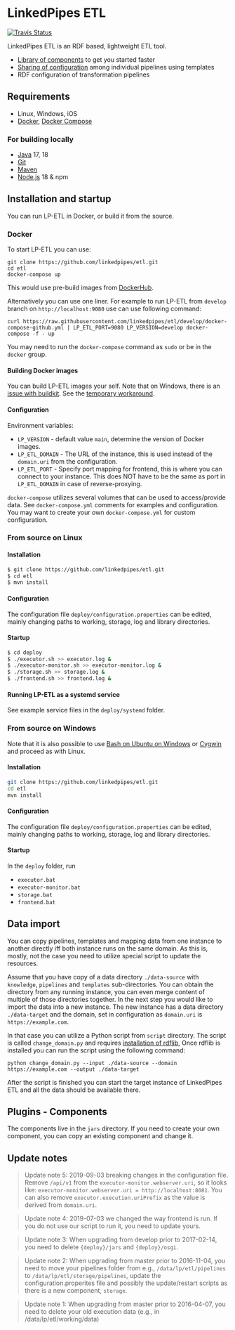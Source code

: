 # LinkedPipes ETL
[![Travis Status](https://travis-ci.com/linkedpipes/etl.svg?branch=develop)](https://travis-ci.com/linkedpipes/etl)

LinkedPipes ETL is an RDF based, lightweight ETL tool.
- [Library of components](https://etl.linkedpipes.com/components) to get you started faster
- [Sharing of configuration](https://etl.linkedpipes.com/templates/) among individual pipelines using templates
- RDF configuration of transformation pipelines

## Requirements
- Linux, Windows, iOS
- [Docker], [Docker Compose]

### For building locally
- [Java] 17, 18
- [Git]
- [Maven]
- [Node.js] 18 & npm

## Installation and startup
You can run LP-ETL in Docker, or build it from the source.

### Docker
To start LP-ETL you can use:
```
git clone https://github.com/linkedpipes/etl.git
cd etl
docker-compose up
```
This would use pre-build images from [DockerHub].

Alternatively you can use one liner.
For example to run LP-ETL from ```develop``` branch on ```http://localhost:9080``` use can use following command:
```
curl https://raw.githubusercontent.com/linkedpipes/etl/develop/docker-compose-github.yml | LP_ETL_PORT=9080 LP_VERSION=develop docker-compose -f - up
```

You may need to run the ```docker-compose``` command as ```sudo``` or be in the ```docker``` group.

#### Building Docker images
You can build LP-ETL images your self.
Note that on Windows, there is an [issue with buildkit](https://github.com/moby/buildkit/issues/1684).
See the [temporary workaround](https://github.com/linkedpipes/etl/issues/851#issuecomment-814058925).

#### Configuration
Environment variables:
- ```LP_VERSION``` - default value ```main```, determine the version of Docker images.
- ```LP_ETL_DOMAIN``` - The URL of the instance, this is used instead of the ```domain.uri``` from the configuration. 
- ```LP_ETL_PORT``` - Specify port mapping for frontend, this is where you can connect to your instance.
  This does NOT have to be the same as port in ```LP_ETL_DOMAIN``` in case of reverse-proxying.

```docker-compose``` utilizes several volumes that can be used to access/provide data.
See ```docker-compose.yml``` comments for examples and configuration.
You may want to create your own ```docker-compose.yml``` for custom configuration.

### From source on Linux

#### Installation

```sh
$ git clone https://github.com/linkedpipes/etl.git
$ cd etl
$ mvn install
```

#### Configuration
The configuration file ```deploy/configuration.properties``` can be edited, mainly changing paths to working, storage, log and library directories. 

#### Startup

```sh
$ cd deploy
$ ./executor.sh >> executor.log &
$ ./executor-monitor.sh >> executor-monitor.log &
$ ./storage.sh >> storage.log &
$ ./frontend.sh >> frontend.log &
```

#### Running LP-ETL as a systemd service
See example service files in the ```deploy/systemd``` folder.

### From source on Windows
Note that it is also possible to use [Bash on Ubuntu on Windows] or [Cygwin] and proceed as with Linux.

#### Installation
```sh
git clone https://github.com/linkedpipes/etl.git
cd etl
mvn install
```
#### Configuration
The configuration file ```deploy/configuration.properties``` can be edited, mainly changing paths to working, storage, log and library directories. 

#### Startup
In the ```deploy``` folder, run
 * ```executor.bat```
 * ```executor-monitor.bat```
 * ```storage.bat```
 * ```frontend.bat```

## Data import
You can copy pipelines, templates and mapping data from one instance to another directly iff both instance runs on the same domain.
As this is, mostly, not the case you need to utilize special script to update the resources.

Assume that you have copy of a data directory ```./data-source``` with ```knowledge```, ```pipelines``` and ```templates``` sub-directories. 
You can obtain the directory from any running instance, you can even merge content of multiple of those directories together.
In the next step you would like to import the data into a new instance. 
The new instance has a data directory ```./data-target``` and the domain, set in configuration as ```domain.uri``` is ```https://example.com```.

In that case you can utilize a Python script from ```script``` directory.
The script is called ```change_domain.py``` and requires [installation of rdflib](https://rdflib.readthedocs.io/en/stable/gettingstarted.html#installation),
Once rdflib is installed you can run the script using the following command:
```
python change_domain.py --input ./data-source --domain https://example.com --output ./data-target
```
After the script is finished you can start the target instance of LinkedPipes ETL and all the data should be available there.

## Plugins - Components
The components live in the ```jars``` directory.
If you need to create your own component, you can copy an existing component and change it.
 
## Update notes
> Update note 5: 2019-09-03 breaking changes in the configuration file. Remove ```/api/v1``` from the ```executor-monitor.webserver.uri```, so it looks like: ```executor-monitor.webserver.uri = http://localhost:8081```. You can also remove ```executor.execution.uriPrefix``` as the value is derived from ```domain.uri```.

> Update note 4: 2019-07-03 we changed the way frontend is run. If you do not use our script to run it, you need to update yours. 

> Update note 3: When upgrading from develop prior to 2017-02-14, you need to delete ```{deploy}/jars``` and ```{deploy}/osgi```. 

> Update note 2: When upgrading from master prior to 2016-11-04, you need to move your pipelines folder from e.g., ```/data/lp/etl/pipelines``` to ```/data/lp/etl/storage/pipelines```, update the configuration.properites file and possibly the update/restart scripts as there is a new component, ```storage```.

> Update note 1: When upgrading from master prior to 2016-04-07, you need to delete your old execution data (e.g., in /data/lp/etl/working/data)

[Java]: <http://www.oracle.com/technetwork/java/javase/downloads/index.html>
[Git]: <https://git-scm.com/>
[Maven]: <https://maven.apache.org/>
[Node.js]: <https://nodejs.org>
[Cygwin]: <https://www.cygwin.com/>
[Bash on Ubuntu on Windows]: <https://msdn.microsoft.com/en-us/commandline/wsl/about>
[Docker]: <https://www.docker.com/>
[Docker Compose]: <https://docs.docker.com/compose/>
[DockerHub]: <https://hub.docker.com/>
